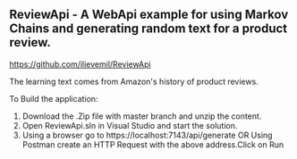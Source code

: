 ## ReviewApi - A WebApi example for using Markov Chains and generating random text for a product review. 
https://github.com/ilievemil/ReviewApi

The learning text comes from Amazon's history of product reviews.

To Build the application:
1. Download the .Zip file with master branch and unzip the content.
2. Open ReviewApi.sln in Visual Studio and start the solution.
3. Using a browser go to https://localhost:7143/api/generate
   OR
   Using Postman create an HTTP Request with the above address.Click on Run
